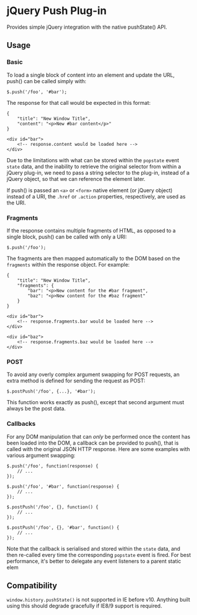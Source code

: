 # jQuery Push Plug-in

Provides simple jQuery integration with the native pushState() API. 



## Usage



### Basic

To load a single block of content into an element and update the URL, push() can be called simply with:

    $.push('/foo', '#bar');

The response for that call would be expected in this format:

    {
        "title": "New Window Title",
        "content": "<p>New #bar content</p>"
    }

<!-- -->

    <div id="bar">
        <!-- response.content would be loaded here -->
    </div>

Due to the limitations with what can be stored within the `popstate` event `state` data, and the inability to retrieve the original selector from within a jQuery plug-in, we need to pass a string selector to the plug-in, instead of a jQuery object, so that we can reference the element later.

If push() is passed an `<a>` or `<form>` native element (or jQuery object) instead of a URI, the `.href` or `.action` properties, respectively, are used as the URI.



### Fragments

If the response contains multiple fragments of HTML, as opposed to a single block, push() can be called with only a URI:

    $.push('/foo');

The fragments are then mapped automatically to the DOM based on the `fragments` within the response object. For example:

    {
        "title": "New Window Title",
        "fragments": {
            "bar": "<p>New content for the #bar fragment",
            "baz": "<p>New content for the #baz fragment"
        }
    }

<!-- -->

    <div id="bar">
        <!-- response.fragments.bar would be loaded here -->
    </div>

    <div id="baz">
        <!-- response.fragments.baz would be loaded here -->
    </div>



### POST

To avoid any overly complex argument swapping for POST requests, an extra method is defined for sending the request as POST:

    $.postPush('/foo', {...}, '#bar');

This function works exactly as push(), except that second argument must always be the post data.



### Callbacks

For any DOM manipulation that can *only* be performed once the content has been loaded into the DOM, a callback can be provided to push(), that is called with the original JSON HTTP response. Here are some examples with various argument swapping:

    $.push('/foo', function(response) {
        // ...
    });

    $.push('/foo', '#bar', function(response) {
        // ...
    });

    $.postPush('/foo', {}, function() {
        // ...
    });

    $.postPush('/foo', {}, '#bar', function() {
        // ...
    });

Note that the callback is serialised and stored within the `state` data, and then re-called every time the corresponding `popstate` event is fired. For best performance, it's better to delegate any event listeners to a parent static elem



## Compatibility

`window.history.pushState()` is not supported in IE before v10. Anything built using this should degrade gracefully if IE8/9 support is required.